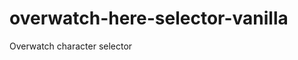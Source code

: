 # overwatch-here-selector-vanilla

<a href="https://snowoods-overwatch.netlify.app/" target="_blank" style="text-decoration: none;">Overwatch character selector</a>
